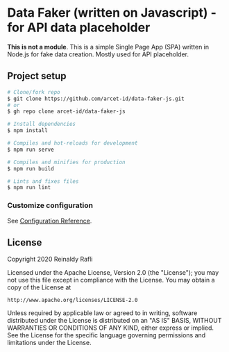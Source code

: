 # Data Faker (written on Javascript) - for API data placeholder

**This is not a module**. This is a simple Single Page App (SPA) written in Node.js for fake data creation. Mostly used for API placeholder.

## Project setup
```bash
# Clone/fork repo
$ git clone https://github.com/arcet-id/data-faker-js.git
# or
$ gh repo clone arcet-id/data-faker-js

# Install dependencies
$ npm install

# Compiles and hot-reloads for development
$ npm run serve

# Compiles and minifies for production
$ npm run build

# Lints and fixes files
$ npm run lint
```

### Customize configuration
See [Configuration Reference](https://cli.vuejs.org/config/).

## License

Copyright 2020 Reinaldy Rafli

Licensed under the Apache License, Version 2.0 (the "License");
you may not use this file except in compliance with the License.
You may obtain a copy of the License at

    http://www.apache.org/licenses/LICENSE-2.0

Unless required by applicable law or agreed to in writing, software
distributed under the License is distributed on an "AS IS" BASIS,
WITHOUT WARRANTIES OR CONDITIONS OF ANY KIND, either express or implied.
See the License for the specific language governing permissions and
limitations under the License.